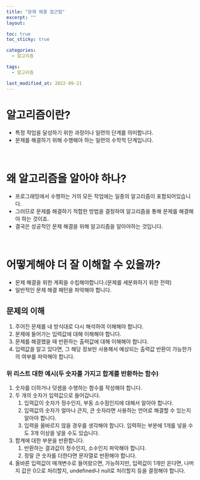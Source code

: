 ```yaml
---
title: "문제 해결 접근법"
excerpt: ""
layout: 

toc: true
toc_sticky: true

categories:
  - 알고리즘

tags:
  - 알고리즘

last_modified_at: 2022-09-21
---
```

# 알고리즘이란?

- 특정 작업을 달성하기 위한 과정이나 일련의 단계를 의미합니다.
- 문제를 해결하기 위해 수행해야 하는 일련의 수학적 단계입니다. 

<br/>

# 왜 알고리즘을 알아야 하나?

- 프로그래밍에서 수행하는 거의 모든 작업에는 일종의 알고리즘이 포함되어있습니다.
- 그러므로 문제를 해결하기 적합한 방법을 결정하여 알고리즘을 통해 문제를 해결해야 하는 것이죠.
- 결국은 성공적인 문제 해결을 위해 알고리즘을 알아야하는 것입니다.

<br/>

# 어떻게해야 더 잘 이해할 수 있을까?

- 문제 해결을 위한 계획을 수립해야합니다.(문제를 세분화하기 위한 전략)
- 일반적인 문제 해결 패턴을 파악해야 합니다.

## 문제의 이해

1. 주어진 문제를 내 방식대로 다시 해석하여 이해해야 합니다.
2. 문제에 들어가는 입력값에 대해 이해해야 합니다.
3. 문제를 해결했을 때 반환하는 출력값에 대해 이해해야 합니다.
4. 입력값을 알고 있다면, 그 해당 정보만 사용해서 예상되는 출력값 반환이 가능한가의 여부를 파악해야 합니다.

### 위 리스트 대한 예시(두 숫자를 가지고 합계를 반환하는 함수)

1. 숫자를 더하거나 덧셈을 수행하는 함수를 작성해야 합니다.
2. 두 개의 숫자가 입력값으로 들어갑니다.
   1. 입력값이 숫자가 정수인지, 부동 소수점인지에 대해서 알아야 합니다.
   2. 입력값의 숫자가 얼마나 큰지, 큰 숫자라면 사용하는 언어로 해결할 수 있는지 알아야 합니다.
   3. 입력을 올바르지 않을 경우를 생각해야 합니다. 입력하는 부분에 1개를 넣을 수도 3개 이상을 넣을 수도 있습니다.
3. 합계에 대한 부분을 반환합니다.
   1. 반환하는 결과값이 정수인지, 소수인지 파악해야 합니다.
   2. 정말 큰 숫자를 더한다면 문자열로 반환해야 합니다.
4. 올바른 입력값이 매개변수로 들어왔으면, 가능하지만, 입력값이 1개만 온다면, 나머지 값은 0으로 처리할지, undefined나 null로 처리할지 등을 결정해야 합니다.
